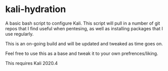 # kali-hydration
A basic bash script to configure Kali.
This script will pull in a number of git repos that I find useful when pentesing, as well as installing packages that I use regularly.

This is an on-going build and will be updated and tweaked as time goes on.

Feel free to use this as a base and tweak it to your own prefrences/liking.

This requires Kali 2020.4
